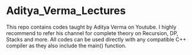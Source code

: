 # Aditya_Verma_Lectures
This repo contains codes taught by Aditya Verma on Youtube. I highly recommend to refer his channel for complete theory on Recursion, DP, Stacks and more. All codes can be used directly with any compatible C++ compiler as they also include the main() function.
